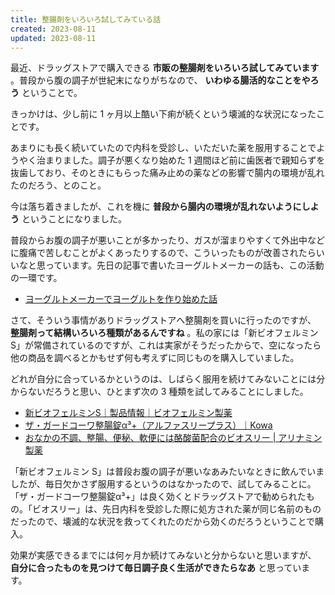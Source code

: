 ```yaml
---
title: 整腸剤をいろいろ試してみている話
created: 2023-08-11
updated: 2023-08-11
---
```


最近、ドラッグストアで購入できる **市販の整腸剤をいろいろ試してみています** 。普段から腹の調子が世紀末になりがちなので、 **いわゆる腸活的なことをやろう** ということで。

きっかけは、少し前に 1 ヶ月以上酷い下痢が続くという壊滅的な状況になったことです。

あまりにも長く続いていたので内科を受診し、いただいた薬を服用することでようやく治まりました。調子が悪くなり始めた 1 週間ほど前に歯医者で親知らずを抜歯しており、そのときにもらった痛み止めの薬などの影響で腸内の環境が乱れたのだろう、とのこと。

今は落ち着きましたが、これを機に **普段から腸内の環境が乱れないようにしよう** ということになりました。

普段からお腹の調子が悪いことが多かったり、ガスが溜まりやすくて外出中などに腹痛で苦しむことがよくあったりするので、こういったものが改善されたらいいなと思っています。先日の記事で書いたヨーグルトメーカーの話も、この活動の一環です。

- [ヨーグルトメーカーでヨーグルトを作り始めた話](/blog/20230718/)

さて、そういう事情がありドラッグストアへ整腸剤を買いに行ったのですが、 **整腸剤って結構いろいろ種類があるんですね** 。私の家には「新ビオフェルミン S」が常備されているのですが、これは実家がそうだったからで、空になったら他の商品を調べるとかもせず何も考えずに同じものを購入していました。

どれが自分に合っているかというのは、しばらく服用を続けてみないことには分からないだろうと思い、ひとまず次の 3 種類を試してみることにしました。

- [新ビオフェルミンS｜製品情報｜ビオフェルミン製薬](https://www.biofermin.co.jp/products/biofermin_s/)
- [ザ・ガードコーワ整腸錠α³+（アルファスリープラス）｜Kowa](https://hc.kowa.co.jp/the-guard-kowa/)
- [おなかの不調、整腸、便秘、軟便には酪酸菌配合のビオスリー | アリナミン製薬](https://bio-three.jp/)

「新ビオフェルミン S」は普段お腹の調子が悪いなあみたいなときに飲んでいましたが、毎日欠かさず服用するというのはなかったので、試してみることに。「ザ・ガードコーワ整腸錠α³+」は良く効くとドラッグストアで勧められたもの。「ビオスリー」は、先日内科を受診した際に処方された薬が同じ名前のものだったので、壊滅的な状況を救ってくれたのだから効くのだろうということで購入。

効果が実感できるまでには何ヶ月か続けてみないと分からないと思いますが、 **自分に合ったものを見つけて毎日調子良く生活ができたらなあ** と思っています。
